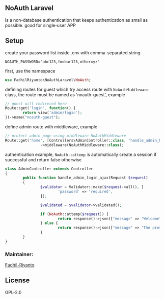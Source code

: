 ## NoAuth Laravel

is a non-database authentication that keeps authentication as small as possible. good for single-user APP

## Setup


create your password list inside .env with comma-separated string

```env
NOAUTH_PASSWORD="abc123,foobar123,otherxyz"
```

first, use the namespace

```php
use FadhilRiyanto\NoAuthLaravel\NoAuth;
```

defining routes for guest which try access route with `NoAuthMiddleware` class, the route must be named as 'noauth-guest', example

```php
// guest will redireced here
Route::get('login', function() {
        return view('admin/login');
})->name("noauth-guest");
```

define admin route with middleware, example

```php
// protect admin page using middleware NoAuthMiddleware
Route::get('home', [Controllers\AdminController::class, 'handle_admin_homepage'])
                ->middleware(NoAuthMiddleware::class);
```

authentication example, `NoAuth::attemp` is automatically create a session if successful and return false otherwise

```php
class AdminController extends Controller
{
        public function handle_admin_login_ajax(Request $request)
        {
                $validator = Validator::make($request->all(), [
                        'password' => 'required',
                ]);

                $validated = $validator->validated();

                if (NoAuth::attemp($request)) {
                        return response()->json(["message" => "Welcome"], 200);
                } else {
                        return response()->json(["message" => "The provided credentials do not match our records"], 400);
                }
        }
}

```

### Maintainer: 
[Fadhil-Riyanto](https://github.com/fadhil-riyanto)
## License
GPL-2.0
